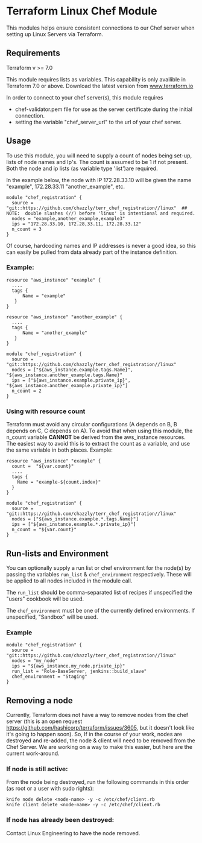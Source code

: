 # Terraform Linux Chef Module
This modules helps ensure consistent connections to our Chef server when setting up Linux Servers via Terraform.

## Requirements
Terraform v >= 7.0

This module requires lists as variables.  This capability is only availible in Terraform 7.0 or above.  Download the latest version from www.terraform.io

In order to connect to your chef server(s), this module requires
- chef-validator.pem file for use as the server certificate during the initial connection.
- setting the variable "chef_server_url" to the url of your chef server.

## Usage
To use this module, you will need to supply a count of nodes being set-up, lists of node names and Ip's.  The count is assumed to be 1 if not present. Both the node and ip lists (as variable type 'list')are required.

In the example below, the node with IP 172.28.33.10 will be given the name "example", 172.28.33.11 "another_example", etc.

    module "chef_registration" {
      source = "git::https://github.com/chazzly/terr_chef_registration//linux"  ## NOTE:  double slashes (//) before 'linux' is intentional and required.
      nodes = "example,another_example,example3"
      ips = "172.28.33.10, 172.28,33.11, 172.28.33.12"
      n_count = 3
    }


Of course, hardcoding names and IP addresses is never a good idea, so this can easily be pulled from data already part of the instance definition.


### Example:

    resource "aws_instance" "example" {
      ....
      tags {
          Name = "example"
       }
    }
    
    resource "aws_instance" "another_example" {
      ....
      tags {
          Name = "another_example"
       }
    }

    module "chef_registration" {
      source = "git::https://github.com/chazzly/terr_chef_registration//linux"
      nodes = ["${aws_instance.example.tags.Name}", "${aws_instance.another_example.tags.Name}"
      ips = ["${aws_instance.example.private_ip}", "${aws_instance.another_example.private_ip}"]
      n_count = 2
    }

### Using with resource count
Terraform must avoid any circular configurations (A depends on B, B depends on C, C depends on A).  To avoid that when using this module, the n_count variable **CANNOT** be derived from the aws_instance resources.
The easiest way to avoid this is to extract the count as a variable, and use the same variable in both places.  Example:

    resource "aws_instance" "example" {
      count =  "${var.count}"
      ....
      tags {
        Name = "example-${count.index}"
      }
    }
    
    module "chef_registration" {
      source = "git::https://github.com/chazzly/terr_chef_registration//linux"
      nodes = ["${aws_instance.example.*.tags.Name}"]
      ips = ["${aws_instance.example.*.private_ip}"]
      n_count = "${var.count}"
    }



## Run-lists and Environment
You can optionally supply a run list or chef environment for the node(s) by passing the variables `run_list` & `chef_environment` respectively.  These will be applied to all nodes included in the module call. 

The `run_list` should be comma-separated list of recipes if unspecified the "users" cookbook will be used.  

The `chef_environment` must be one of the currently defined environments.  If unspecified, "Sandbox" will be used.

### Example

    module "chef_registration" {
      source = "git::https://github.com/chazzly/terr_chef_registration//linux"
      nodes = "my_node"
      ips = "${aws_instance.my_node.private_ip}"
      run_list = "Role-BaseServer, jenkins::build_slave"
      chef_environment = "Staging"
    }

## Removing a node
Currently, Terraform does not have a way to remove nodes from the chef server (this is an open request https://github.com/hashicorp/terraform/issues/3605, but it doesn't look like it's going to happen soon).
So, If in the course of your work, nodes are destroyed and re-added, the node & client will need to be removed from the Chef Server.  We are working on a way to make this easier, but here are the current work-around.

### If node is still active:
From the node being destroyed, run the following commands in this order (as root or a user with sudo rights):

    knife node delete <node-name> -y -c /etc/chef/client.rb 
    knife client delete <node-name> -y -c /etc/chef/client.rb 
    
### If node has already been destroyed:
Contact Linux Engineering to have the node removed.
